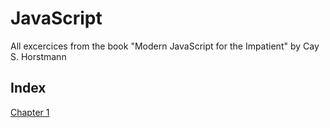 # JavaScript
All excercices from the book "Modern JavaScript for the Impatient" by Cay S. Horstmann

## Index

[Chapter 1](https://github.com/Dfredude/javascript/tree/main/chapter-01)
